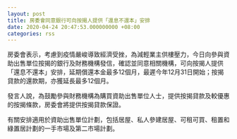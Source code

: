 ```yaml
---
layout: post
title: 房委會同意銀行可向按揭人提供「還息不還本」安排
date: 2020-04-24 20:47:53.000000000 +08:00
categories: rss
---
```


房委會表示，考慮到疫情嚴峻導致經濟受挫，為減輕業主供樓壓力，今日向參與資助出售單位按揭的銀行及財務機構發信，確認並同意相關機構，可向按揭人提供「還息不還本」安排，延期償還本金最多12個月，最遲今年12月31日開始；按揭貸款的還款期，亦獲延長最多12個月。         

發言人說，為鼓勵參與財務機構為購買資助出售單位人士，提供按揭貸款及較優惠的按揭條款，房委會將提供按揭貸款保證。

有關安排適用於資助出售單位計劃，包括居屋、私人參建居屋、可租可買、租置和綠置居計劃的一手市場及第二巿場計劃。
